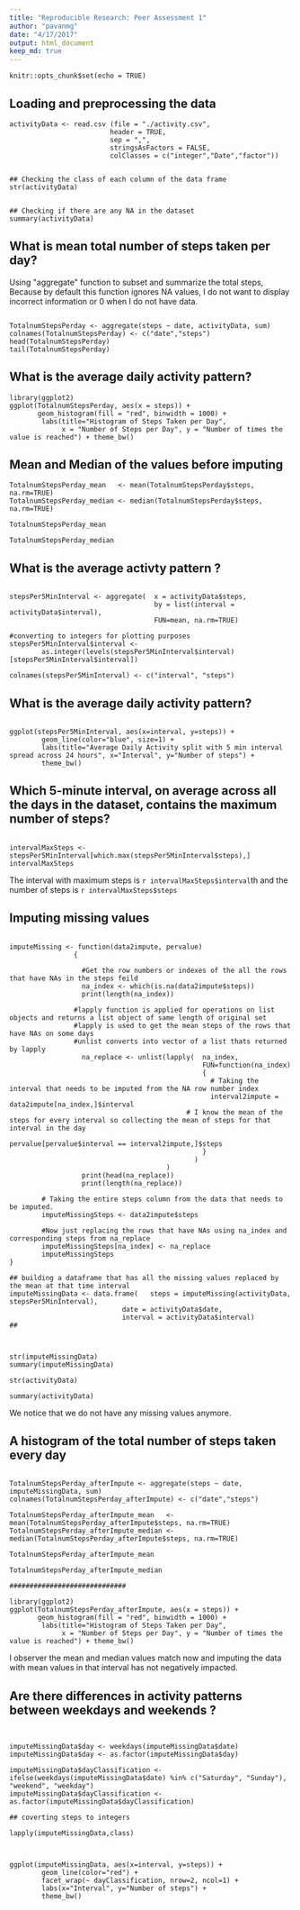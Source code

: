```yaml
---
title: "Reproducible Research: Peer Assessment 1"
author: "pavanmg"
date: "4/17/2017"
output: html_document
keep_md: true
---
```


```{r setup, include=FALSE}
knitr::opts_chunk$set(echo = TRUE)
```



## Loading and preprocessing the data

```{r }
activityData <- read.csv (file = "./activity.csv",
                         header = TRUE,
                         sep = ",",
                         stringsAsFactors = FALSE,
                         colClasses = c("integer","Date","factor"))


## Checking the class of each column of the data frame 
str(activityData)


## Checking if there are any NA in the dataset
summary(activityData)
```

## What is mean total number of steps taken per day?

Using "aggregate" function to subset and summarize the total steps, Because by default this function ignores NA values, 
I do not want to display incorrect information or 0 when I do not have data.
```{r}

TotalnumStepsPerday <- aggregate(steps ~ date, activityData, sum)
colnames(TotalnumStepsPerday) <- c("date","steps")
head(TotalnumStepsPerday)
tail(TotalnumStepsPerday)

```
## What is the average daily activity pattern?

```{r}
library(ggplot2)
ggplot(TotalnumStepsPerday, aes(x = steps)) + 
       geom_histogram(fill = "red", binwidth = 1000) + 
        labs(title="Histogram of Steps Taken per Day", 
             x = "Number of Steps per Day", y = "Number of times the value is reached") + theme_bw() 

```

## Mean and Median of the values before imputing 
```{r}
TotalnumStepsPerday_mean   <- mean(TotalnumStepsPerday$steps, na.rm=TRUE)
TotalnumStepsPerday_median <- median(TotalnumStepsPerday$steps, na.rm=TRUE)

TotalnumStepsPerday_mean

TotalnumStepsPerday_median

```
## What is the average activty pattern ?

```{r}

stepsPer5MinInterval <- aggregate(  x = activityData$steps, 
                                    by = list(interval = activityData$interval),
                                    FUN=mean, na.rm=TRUE)

#converting to integers for plotting purposes
stepsPer5MinInterval$interval <- 
        as.integer(levels(stepsPer5MinInterval$interval)[stepsPer5MinInterval$interval])

colnames(stepsPer5MinInterval) <- c("interval", "steps")

```

##  What is the average daily activity pattern?

```{r}

ggplot(stepsPer5MinInterval, aes(x=interval, y=steps)) +   
        geom_line(color="blue", size=1) +  
        labs(title="Average Daily Activity split with 5 min interval spread across 24 hours", x="Interval", y="Number of steps") +  
        theme_bw()

```


## Which 5-minute interval, on average across all the days in the dataset, contains the maximum number of steps?

```{r}

intervalMaxSteps <- stepsPer5MinInterval[which.max(stepsPer5MinInterval$steps),]
intervalMaxSteps

```

The interval with maximum steps is `r intervalMaxSteps$interval`th and the number of steps is  `r intervalMaxSteps$steps `

## Imputing missing values

```{r}

imputeMissing <- function(data2impute, pervalue) 
                {
                  
                  #Get the row numbers or indexes of the all the rows that have NAs in the steps feild
                  na_index <- which(is.na(data2impute$steps))
                  print(length(na_index))
                  
                #lapply function is applied for operations on list objects and returns a list object of same length of original set
                #lapply is used to get the mean steps of the rows that have NAs on some days  
                #unlist converts into vector of a list thats returned by lapply 
                  na_replace <- unlist(lapply(  na_index, 
                                                FUN=function(na_index)
                                                {
                                                  # Taking the interval that needs to be imputed from the NA row number index
                                                  interval2impute = data2impute[na_index,]$interval
                                            # I know the mean of the steps for every interval so collecting the mean of steps for that interval in the day
                                                  pervalue[pervalue$interval == interval2impute,]$steps
                                                }
                                              )
                                       )
                  print(head(na_replace))
                  print(length(na_replace))
                  
        # Taking the entire steps column from the data that needs to be imputed.
        imputeMissingSteps <- data2impute$steps
        
        #Now just replacing the rows that have NAs using na_index and corresponding steps from na_replace
        imputeMissingSteps[na_index] <- na_replace
        imputeMissingSteps
}

## building a dataframe that has all the missing values replaced by the mean at that time interval
imputeMissingData <- data.frame(   steps = imputeMissing(activityData, stepsPer5MinInterval),  
                            date = activityData$date,  
                            interval = activityData$interval)
##



str(imputeMissingData)
summary(imputeMissingData)

str(activityData)

summary(activityData)

```


We notice that we do not have any missing values anymore.



## A histogram of the total number of steps taken every day

```{r}

TotalnumStepsPerday_afterImpute <- aggregate(steps ~ date, imputeMissingData, sum)
colnames(TotalnumStepsPerday_afterImpute) <- c("date","steps")

TotalnumStepsPerday_afterImpute_mean   <- mean(TotalnumStepsPerday_afterImpute$steps, na.rm=TRUE)
TotalnumStepsPerday_afterImpute_median <- median(TotalnumStepsPerday_afterImpute$steps, na.rm=TRUE)

TotalnumStepsPerday_afterImpute_mean

TotalnumStepsPerday_afterImpute_median

#############################

library(ggplot2)
ggplot(TotalnumStepsPerday_afterImpute, aes(x = steps)) + 
       geom_histogram(fill = "red", binwidth = 1000) + 
        labs(title="Histogram of Steps Taken per Day", 
             x = "Number of Steps per Day", y = "Number of times the value is reached") + theme_bw() 

```

I observer the mean and median values match now and imputing the data with mean values in that interval has not negatively impacted. 


## Are there differences in activity patterns between weekdays and weekends ?

```{r}


imputeMissingData$day <- weekdays(imputeMissingData$date)
imputeMissingData$day <- as.factor(imputeMissingData$day)

imputeMissingData$dayClassification <- ifelse(weekdays(imputeMissingData$date) %in% c("Saturday", "Sunday"), "weekend", "weekday")
imputeMissingData$dayClassification <- as.factor(imputeMissingData$dayClassification)

## coverting steps to integers

lapply(imputeMissingData,class)



ggplot(imputeMissingData, aes(x=interval, y=steps)) + 
        geom_line(color="red") + 
        facet_wrap(~ dayClassification, nrow=2, ncol=1) +
        labs(x="Interval", y="Number of steps") +
        theme_bw()
```

